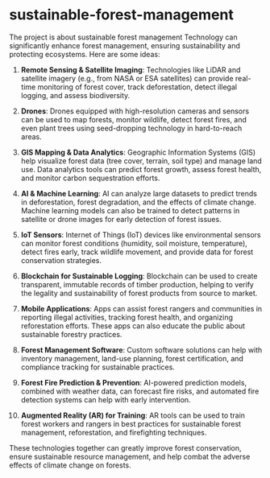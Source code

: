 # sustainable-forest-management
The project is about sustainable forest management
Technology can significantly enhance forest management, ensuring sustainability and protecting ecosystems. Here are some ideas:

1. **Remote Sensing & Satellite Imaging**: Technologies like LiDAR and satellite imagery (e.g., from NASA or ESA satellites) can provide real-time monitoring of forest cover, track deforestation, detect illegal logging, and assess biodiversity.

2. **Drones**: Drones equipped with high-resolution cameras and sensors can be used to map forests, monitor wildlife, detect forest fires, and even plant trees using seed-dropping technology in hard-to-reach areas.

3. **GIS Mapping & Data Analytics**: Geographic Information Systems (GIS) help visualize forest data (tree cover, terrain, soil type) and manage land use. Data analytics tools can predict forest growth, assess forest health, and monitor carbon sequestration efforts.

4. **AI & Machine Learning**: AI can analyze large datasets to predict trends in deforestation, forest degradation, and the effects of climate change. Machine learning models can also be trained to detect patterns in satellite or drone images for early detection of forest issues.

5. **IoT Sensors**: Internet of Things (IoT) devices like environmental sensors can monitor forest conditions (humidity, soil moisture, temperature), detect fires early, track wildlife movement, and provide data for forest conservation strategies.

6. **Blockchain for Sustainable Logging**: Blockchain can be used to create transparent, immutable records of timber production, helping to verify the legality and sustainability of forest products from source to market.

7. **Mobile Applications**: Apps can assist forest rangers and communities in reporting illegal activities, tracking forest health, and organizing reforestation efforts. These apps can also educate the public about sustainable forestry practices.

8. **Forest Management Software**: Custom software solutions can help with inventory management, land-use planning, forest certification, and compliance tracking for sustainable practices.

9. **Forest Fire Prediction & Prevention**: AI-powered prediction models, combined with weather data, can forecast fire risks, and automated fire detection systems can help with early intervention.

10. **Augmented Reality (AR) for Training**: AR tools can be used to train forest workers and rangers in best practices for sustainable forest management, reforestation, and firefighting techniques.

These technologies together can greatly improve forest conservation, ensure sustainable resource management, and help combat the adverse effects of climate change on forests.
